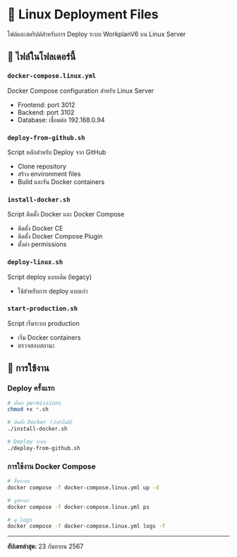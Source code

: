 # 🐧 Linux Deployment Files

ไฟล์และสคริปต์สำหรับการ Deploy ระบบ WorkplanV6 บน Linux Server

## 📁 ไฟล์ในโฟลเดอร์นี้

### `docker-compose.linux.yml`
Docker Compose configuration สำหรับ Linux Server
- Frontend: port 3012
- Backend: port 3102
- Database: เชื่อมต่อ 192.168.0.94

### `deploy-from-github.sh`
Script หลักสำหรับ Deploy จาก GitHub
- Clone repository
- สร้าง environment files
- Build และรัน Docker containers

### `install-docker.sh`
Script ติดตั้ง Docker และ Docker Compose
- ติดตั้ง Docker CE
- ติดตั้ง Docker Compose Plugin
- ตั้งค่า permissions

### `deploy-linux.sh`
Script deploy แบบเดิม (legacy)
- ใช้สำหรับการ deploy แบบเก่า

### `start-production.sh`
Script เริ่มระบบ production
- เริ่ม Docker containers
- ตรวจสอบสถานะ

## 🚀 การใช้งาน

### Deploy ครั้งแรก
```bash
# ตั้งค่า permissions
chmod +x *.sh

# ติดตั้ง Docker (ถ้ายังไม่มี)
./install-docker.sh

# Deploy ระบบ
./deploy-from-github.sh
```

### การใช้งาน Docker Compose
```bash
# ขึ้นระบบ
docker compose -f docker-compose.linux.yml up -d

# ดูสถานะ
docker compose -f docker-compose.linux.yml ps

# ดู logs
docker compose -f docker-compose.linux.yml logs -f
```

---

**อัปเดทล่าสุด:** 23 กันยายน 2567
